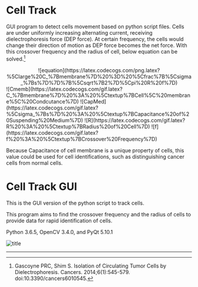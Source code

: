 # Cell Track
GUI program to detect cells movement based on python script files.
Cells are under uniformly increasing alternating current, receiving dielectrophoresis force (DEP force).
At certain frequency, the cells would change their direction of motion as DEP force becomes the net force.
With this crossover frequency and the radius of cell, below equation can be solved.[^1]
<center>![equation](https://latex.codecogs.com/png.latex?%5Clarge%20C_%7Bmembrane%7D%20%3D%20%5Cfrac%7B%5Csigma_%7Bs%7D%7D%7B%5Csqrt%7B2%7D%5Cpi%20R%20f%7D)</center>
![Cmemb](https://latex.codecogs.com/gif.latex?C_%7Bmembrane%7D%20%3A%20%5Ctextup%7BCell%5C%20membrane%5C%20Condcutance%7D)
![CapMed](https://latex.codecogs.com/gif.latex?%5Csigma_%7Bs%7D%20%3A%20%5Ctextup%7BCapacitance%20of%20Suspending%20Medium%7D)
![R](https://latex.codecogs.com/gif.latex?R%20%3A%20%5Ctextup%7BRadius%20of%20Cell%7D)
![f](https://latex.codecogs.com/gif.latex?f%20%3A%20%5Ctextup%7BCrossover%20Frequency%7D)

Because Capacitance of cell membrane is a unique property of cells, this value could be used for cell identifications, such as distinguishing cancer cells from normal cells.


# Cell Track GUI
This is the GUI version of the python script to track cells.

This program aims to find the crossover frequency and the radius of cells to provide data for rapid identification of cells.

Python 3.6.5, OpenCV 3.4.0, and PyQt 5.10.1

![title](https://raw.githubusercontent.com/jeongm/CV-projects/master/cellTrack/sample/GUI_sample.jpg)

---
[^1]:Gascoyne PRC, Shim S. Isolation of Circulating Tumor Cells by Dielectrophoresis. Cancers. 2014;6(1):545-579. doi:10.3390/cancers6010545.
